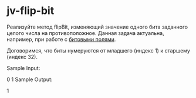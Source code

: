 # jv-flip-bit

Реализуйте метод flipBit, изменяющий значение одного бита заданного целого числа на противоположное. Данная задача актуальна, например, при работе с [битовыми полями](https://bit.ly/2KADTif).

Договоримся, что биты нумеруются от младшего (индекс 1) к старшему (индекс 32).

Sample Input:

0 1
Sample Output:

1
